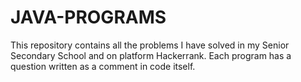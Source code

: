 # JAVA-PROGRAMS
This repository contains all the problems I have solved in my Senior Secondary School and on platform Hackerrank.
Each program has a question written as a comment in code itself.
